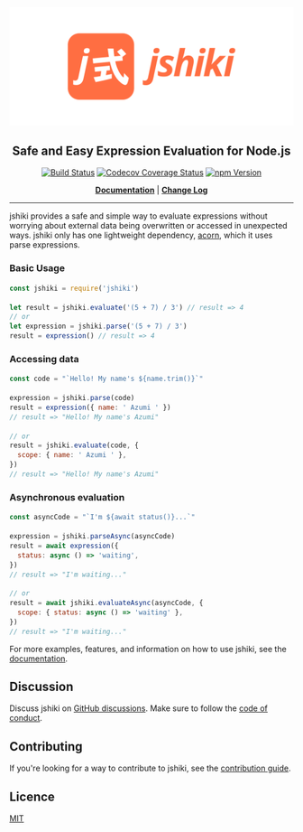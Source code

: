 ![j式 — jshiki](assets/logo/jshiki-readme-banner.svg)

<h2 align="center">Safe and Easy Expression Evaluation for Node.js</h2>

<p align="center">
  <a href="https://github.com/adalinesimonian/jshiki/actions/workflows/main-test.yml"><img alt="Build Status" src="https://github.com/adalinesimonian/jshiki/actions/workflows/main-test.yml/badge.svg?branch=main" /></a>
  <a href="https://app.codecov.io/gh/adalinesimonian/jshiki"><img alt="Codecov Coverage Status" src="https://codecov.io/gh/adalinesimonian/jshiki/branch/main/graph/badge.svg?token=SrIwZvl2YA" /></a>
  <a href="https://www.npmjs.com/package/jshiki"><img alt="npm Version" src="https://img.shields.io/npm/v/jshiki.svg" /></a>
</p>

<p align="center">
  <strong><a href="https://jshiki.io/latest/user-guide/">Documentation</a></strong> |
  <strong><a href="https://github.com/adalinesimonian/jshiki/blob/main/CHANGELOG.md">Change Log</a></strong>
</p>

---

jshiki provides a safe and simple way to evaluate expressions without worrying about external data being overwritten or accessed in unexpected ways. jshiki only has one lightweight dependency, [acorn], which it uses parse expressions.

### Basic Usage

```js
const jshiki = require('jshiki')

let result = jshiki.evaluate('(5 + 7) / 3') // result => 4
// or
let expression = jshiki.parse('(5 + 7) / 3')
result = expression() // result => 4
```

### Accessing data

```js
const code = "`Hello! My name's ${name.trim()}`"

expression = jshiki.parse(code)
result = expression({ name: ' Azumi ' })
// result => "Hello! My name's Azumi"

// or
result = jshiki.evaluate(code, {
  scope: { name: ' Azumi ' },
})
// result => "Hello! My name's Azumi"
```

### Asynchronous evaluation

```js
const asyncCode = "`I'm ${await status()}...`"

expression = jshiki.parseAsync(asyncCode)
result = await expression({
  status: async () => 'waiting',
})
// result => "I'm waiting..."

// or
result = await jshiki.evaluateAsync(asyncCode, {
  scope: { status: async () => 'waiting' },
})
// result => "I'm waiting..."
```

For more examples, features, and information on how to use jshiki, see the [documentation].

## Discussion

Discuss jshiki on [GitHub discussions]. Make sure to follow the [code of conduct].

## Contributing

If you're looking for a way to contribute to jshiki, see the [contribution guide].

## Licence

[MIT](LICENCE)

[acorn]: https://github.com/acornjs/acorn
[documentation]: https://jshiki.io/latest/user-guide/
[github discussions]: https://github.com/adalinesimonian/jshiki/discussions
[code of conduct]: CODE_OF_CONDUCT.md
[contribution guide]: CONTRIBUTING.md
